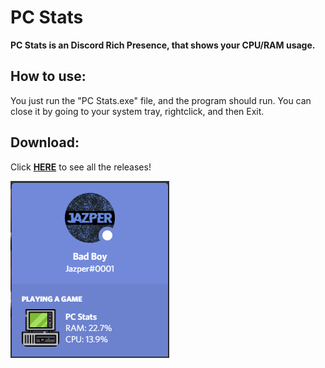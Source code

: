 # PC Stats
**PC Stats is an Discord Rich Presence, that shows your CPU/RAM usage.**

## How to use:  
You just run the "PC Stats.exe" file, and the program should run. You can close it by going to your system tray, rightclick, and then Exit.

## Download:  
Click [**HERE**](https://github.com/j4asper/PC_Stats/releases) to see all the releases!

![Image example](https://github.com/j4asper/PC_Stats/blob/main/example.PNG)
